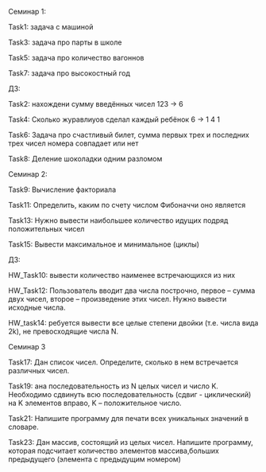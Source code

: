 Семинар 1:

Task1: задача с машиной

Task3: задача про парты в школе

Task5: задача про количество вагоннов

Task7: задача про высокостный год

ДЗ:

Task2: нахождени сумму введённых чисел 123 -> 6

Task4: Сколько журавлиуов сделал каждый ребёнок 6 -> 1 4 1

Task6: Задача про счастливый билет, сумма первых трех и последних трех чисел номера совпадает или нет

Task8: Деление шоколадки одним разломом

Семинар 2:

Task9: Вычисление факториала

Task11: Определить, каким по счету числом Фибоначчи оно является

Task13: Нужно вывести наибольшее количество идущих подряд положительных чисел

Task15: Вывести максимальное и минимальное (циклы)

ДЗ:

HW_Task10: вывести количество наименее встречающихся из них

HW_Task12: Пользователь вводит два числа построчно, первое – сумма двух чисел, второе – произведение этих чисел. Нужно вывести исходные числа.

HW_task14: ребуется вывести все целые степени двойки (т.е. числа вида 2k), не превосходящие числа N.

Семинар 3

Task17: Дан список чисел. Определите, сколько в нем встречается различных чисел.

Task19: ана последовательность из N целых чисел и число K. Необходимо сдвинуть всю последовательность (сдвиг - циклический) на K элементов вправо, K – положительное число.

Task21: Напишите программу для печати всех уникальных значений в словаре.

Task23: Дан массив, состоящий из целых чисел. Напишите программу, которая подсчитает количество элементов массива,больших предыдущего (элемента с предыдущим номером)